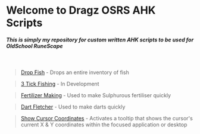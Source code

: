 # Welcome to Dragz OSRS AHK Scripts
##### This is simply my repository for custom written AHK scripts to be used for OldSchool RuneScape
<br/>

> [Drop Fish](https://github.com/DragzDA69/OSRS_AHK_Scripts/blob/main/Drop%20Fish/DropFishREADME.md) -
Drops an entire inventory of fish

> [3 Tick Fishing](https://github.com/DragzDA69/OSRS_AHK_Scripts/blob/main/3Tick%20Fishing/3TickFishREADME.md) -
In Development

> [Fertilizer Making](https://github.com/DragzDA69/OSRS_AHK_Scripts/blob/main/Fertiliser%20Maker/FertiliserREADME.md) -
Used to make Sulphurous fertiliser quickly

> [Dart Fletcher](https://github.com/DragzDA69/OSRS_AHK_Scripts/blob/main/Dart%20Fletcher/DartFletcherREADME.md) -
Used to make darts quickly

> [Show Cursor Coordinates](https://github.com/DragzDA69/OSRS_AHK_Scripts/blob/main/Show%20Cursor%20Coordinates/ShowCursorCoordsREADME.md) -
Activates a tooltip that shows the cursor's current X & Y coordinates within the focused application or desktop
